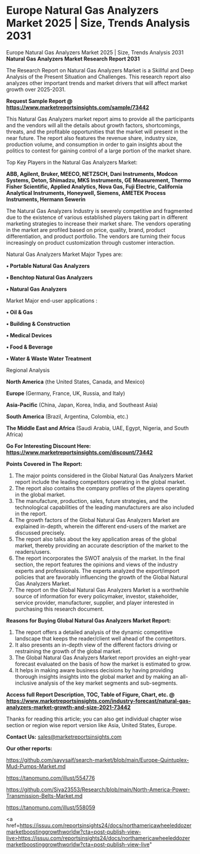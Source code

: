 # Europe Natural Gas Analyzers Market 2025 | Size, Trends Analysis 2031
Europe Natural Gas Analyzers Market 2025 | Size, Trends Analysis 2031
<strong>Natural Gas Analyzers Market Research Report 2031</strong>

The Research Report on Natural Gas Analyzers Market is a Skillful and Deep Analysis of the Present Situation and Challenges. This research report also analyzes other important trends and market drivers that will affect market growth over 2025-2031.

<strong>Request Sample Report @ <a href=https://www.marketreportsinsights.com/sample/73442>https://www.marketreportsinsights.com/sample/73442</a></strong>

This Natural Gas Analyzers market report aims to provide all the participants and the vendors will all the details about growth factors, shortcomings, threats, and the profitable opportunities that the market will present in the near future. The report also features the revenue share, industry size, production volume, and consumption in order to gain insights about the politics to contest for gaining control of a large portion of the market share.

Top Key Players in the Natural Gas Analyzers Market:

<strong>ABB, Agilent, Bruker, MEECO, NETZSCH, Dani Instruments, Modcon Systems, Deton, Shimadzu, MKS Instruments, GE Measurement, Thermo Fisher Scientific, Applied Analytics, Nova Gas, Fuji Electric, California Analytical Instruments, Honeywell, Siemens, AMETEK Process Instruments, Hermann Sewerin</strong>

The Natural Gas Analyzers Industry is severely competitive and fragmented due to the existence of various established players taking part in different marketing strategies to increase their market share. The vendors operating in the market are profiled based on price, quality, brand, product differentiation, and product portfolio. The vendors are turning their focus increasingly on product customization through customer interaction.

Natural Gas Analyzers Market Major Types are:

<strong>• Portable Natural Gas Analyzers

• Benchtop Natural Gas Analyzers

• Natural Gas Analyzers</strong>

Market Major end-user applications :

<strong>• Oil & Gas

• Building & Construction

• Medical Devices

• Food & Beverage

• Water & Waste Water Treatment</strong>

Regional Analysis

</u><strong><b>North America</b></strong> (the United States, Canada, and Mexico)

<strong><b>Europe </b></strong>(Germany, France, UK, Russia, and Italy)

<strong><b>Asia-Pacific</b></strong> (China, Japan, Korea, India, and Southeast Asia)

<strong><b>South America</b></strong> (Brazil, Argentina, Colombia, etc.)

<strong><b>The Middle East and Africa</b></strong> (Saudi Arabia, UAE, Egypt, Nigeria, and South Africa)

<strong>Go For Interesting Discount Here: <a href=https://www.marketreportsinsights.com/discount/73442>https://www.marketreportsinsights.com/discount/73442</a></strong>

<strong>Points Covered in The Report:</strong>
<ol>
  <li>The major points considered in the Global Natural Gas Analyzers Market report include the leading competitors operating in the global market.</li>
  <li>The report also contains the company profiles of the players operating in the global market.</li>
  <li>The manufacture, production, sales, future strategies, and the technological capabilities of the leading manufacturers are also included in the report.</li>
  <li>The growth factors of the Global Natural Gas Analyzers Market are explained in-depth, wherein the different end-users of the market are discussed precisely.</li>
  <li>The report also talks about the key application areas of the global market, thereby providing an accurate description of the market to the readers/users.</li>
  <li>The report incorporates the SWOT analysis of the market. In the final section, the report features the opinions and views of the industry experts and professionals. The experts analyzed the export/import policies that are favorably influencing the growth of the Global Natural Gas Analyzers Market.</li>
  <li>The report on the Global Natural Gas Analyzers Market is a worthwhile source of information for every policymaker, investor, stakeholder, service provider, manufacturer, supplier, and player interested in purchasing this research document.</li>
</ol>
<strong>Reasons for Buying Global Natural Gas Analyzers Market Report:</strong>

<ol>
  <li>The report offers a detailed analysis of the dynamic competitive landscape that keeps the reader/client well ahead of the competitors.</li>
  <li>It also presents an in-depth view of the different factors driving or restraining the growth of the global market.</li>
  <li>The Global Natural Gas Analyzers Market report provides an eight-year forecast evaluated on the basis of how the market is estimated to grow.</li>
  <li>It helps in making aware business decisions by having providing thorough insights insights into the global market and by making an all-inclusive analysis of the key market segments and sub-segments.</li>
</ol>
<strong>Access full Report Description, TOC, Table of Figure, Chart, etc. @ <a href=https://www.marketreportsinsights.com/industry-forecast/natural-gas-analyzers-market-growth-and-size-2021-73442>https://www.marketreportsinsights.com/industry-forecast/natural-gas-analyzers-market-growth-and-size-2021-73442</a></strong>


Thanks for reading this article; you can also get individual chapter wise section or region wise report version like Asia, United States, Europe.

<strong>Contact Us:</strong>
sales@marketreportsinsights.com

<strong>Our other reports:</strong>

<a href=https://github.com/sayysaif/search-market/blob/main/Europe-Quintuplex-Mud-Pumps-Market.md>https://github.com/sayysaif/search-market/blob/main/Europe-Quintuplex-Mud-Pumps-Market.md</a>

<a href=https://tanomuno.com/illust/554776>https://tanomuno.com/illust/554776</a>

<a href=https://github.com/Siya23553/Research/blob/main/North-America-Power-Transmission-Belts-Market.md>https://github.com/Siya23553/Research/blob/main/North-America-Power-Transmission-Belts-Market.md</a>

<a href=https://tanomuno.com/illust/558059>https://tanomuno.com/illust/558059</a>

<a href=https://issuu.com/reportsinsights24/docs/northamericawheeleddozermarketboostinggrowthworldw?cta=post-publish-view-live>https://issuu.com/reportsinsights24/docs/northamericawheeleddozermarketboostinggrowthworldw?cta=post-publish-view-live</a>"
